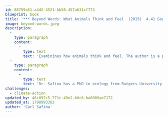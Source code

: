 ```yaml
---
id: 88759a51-a4d2-4521-bb58-457a631cf773
blueprint: book
title: '*** Beyond Words: What Animals Think and Feel  (2015)  4.41 Goodreads'
image: beyond-words.jpeg
description:
  -
    type: paragraph
    content:
      -
        type: text
        text: 'Examinines how animals think and feel. The author is a professor and ecologist at Columbia University in New York City. Based on the lives of elephants, wolves, and killer whales, it is a humbling investigation into the ways in which humans have dramatically misunderstood — at our intense peril — how our fellow riders on Earth make their well considered way in life.    '
  -
    type: paragraph
    content:
      -
        type: text
        text: 'Dr. Safina has a PhD in ecology from Rutgers University. He is the inaugural holder of the endowed chair for nature and humanity at Stony Brook University, where he co-chairs the steering committee of the Alan Alda Center for Communicating Science and is founding president of the not-for-profit organization, The Safina Center. He hosted the 10-part PBS series Saving the Ocean with Carl Safina.'
challenges:
  - climate-action
updated_by: 46c097c5-771c-49e2-b8c6-ba6009ae7172
updated_at: 1708993363
author: 'Carl Safina'
---
```

